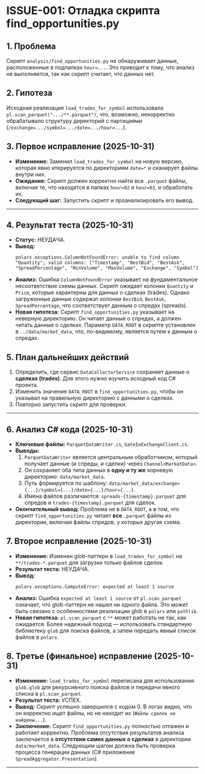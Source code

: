 # ISSUE-001: Отладка скрипта find_opportunities.py

## 1. Проблема

Скрипт `analysis/find_opportunities.py` не обнаруживает данные, расположенные в подпапках `hour=...`. Это приводит к тому, что анализ не выполняется, так как скрипт считает, что данных нет.

## 2. Гипотеза

Исходная реализация `load_trades_for_symbol` использовала `pl.scan_parquet(".../**.parquet")`, что, возможно, некорректно обрабатывало структуру директорий с партициями (`/exchange=.../symbol=.../date=.../hour=...`).

## 3. Первое исправление (2025-10-31)

- **Изменение:** Заменил `load_trades_for_symbol` на новую версию, которая явно итерируется по директориям `date=*` и сканирует файлы внутри них.
- **Ожидание:** Скрипт должен корректно найти все `.parquet` файлы, включая те, что находятся в папках `hour=02` и `hour=03`, и обработать их.
- **Следующий шаг:** Запустить скрипт и проанализировать его вывод.

---

## 4. Результат теста (2025-10-31)

- **Статус:** НЕУДАЧА.
- **Вывод:**
  ```
  polars.exceptions.ColumnNotFoundError: unable to find column "Quantity"; valid columns: ["Timestamp", "BestBid", "BestAsk", "SpreadPercentage", "MinVolume", "MaxVolume", "Exchange", "Symbol"]
  ```
- **Анализ:** Ошибка `ColumnNotFoundError` указывает на фундаментальное несоответствие схемы данных. Скрипт ожидает колонки `Quantity` и `Price`, которые характерны для данных о сделках (trades). Однако загруженные данные содержат колонки `BestBid`, `BestAsk`, `SpreadPercentage`, что соответствует данным о спредах (spreads).
- **Новая гипотеза:** Скрипт `find_opportunities.py` указывает на неверную директорию. Он читает данные о спредах, а должен читать данные о сделках. Параметр `DATA_ROOT` в скрипте установлен в `../data/market_data`, что, по-видимому, является путем к данным о спредах.

## 5. План дальнейших действий

1.  Определить, где сервис `DataCollectorService` сохраняет данные о **сделках (trades)**. Для этого нужно изучить исходный код C# проекта.
2.  Изменить значение `DATA_ROOT` в `find_opportunities.py`, чтобы он указывал на правильную директорию с данными о сделках.
3.  Повторно запустить скрипт для проверки.

---

## 6. Анализ C# кода (2025-10-31)

- **Ключевые файлы:** `ParquetDataWriter.cs`, `GateIoExchangeClient.cs`.
- **Выводы:**
    1.  `ParquetDataWriter` является центральным обработчиком, который получает данные (и спреды, и сделки) через `Channel<MarketData>`.
    2.  Он сохраняет оба типа данных в **одну и ту же** корневую директорию: `data/market_data`.
    3.  Путь формируется по шаблону: `data/market_data/exchange={...}/symbol={...}/date={...}/hour={...}`.
    4.  Имена файлов различаются: `spreads-{timestamp}.parquet` для спредов и `trades-{timestamp}.parquet` для сделок.
- **Окончательный вывод:** Проблема не в `DATA_ROOT`, а в том, что скрипт `find_opportunities.py` читает **все** `.parquet` файлы из директории, включая файлы спредов, у которых другая схема.

## 7. Второе исправление (2025-10-31)

- **Изменение:** Изменен glob-паттерн в `load_trades_for_symbol` на `**/trades-*.parquet` для загрузки только файлов сделок.
- **Результат теста:** НЕУДАЧА.
- **Вывод:**
  ```
  polars.exceptions.ComputeError: expected at least 1 source
  ```
- **Анализ:** Ошибка `expected at least 1 source` от `pl.scan_parquet` означает, что glob-паттерн не нашел ни одного файла. Это может быть связано с особенностями реализации glob в `polars` или `pathlib`.
- **Новая гипотеза:** `pl.scan_parquet` с `**` может работать не так, как ожидается. Более надежный подход — использовать стандартную библиотеку `glob` для поиска файлов, а затем передать явный список файлов в `polars`.

## 8. Третье (финальное) исправление (2025-10-31)

- **Изменение:** `load_trades_for_symbol` переписана для использования `glob.glob` для рекурсивного поиска файлов и передачи явного списка в `pl.scan_parquet`.
- **Результат теста:** УСПЕХ.
- **Вывод:** Скрипт успешно завершился с кодом 0. В логах видно, что он корректно ищет файлы, но не находит их (`Файлы сделок не найдены...`).
- **Заключение:** Скрипт `find_opportunities.py` полностью отлажен и работает корректно. Проблема отсутствия результатов анализа заключается в **отсутствии самих данных о сделках** в директории `data/market_data`. Следующим шагом должна быть проверка процесса генерации данных (C# приложение `SpreadAggregator.Presentation`).

---